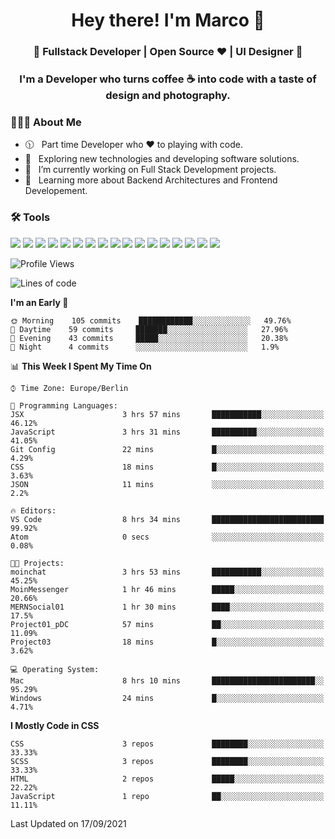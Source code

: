 <h1 align="center">Hey there! I'm Marco 👋 </h1>
<h3 align="center">🚀 Fullstack Developer | Open Source ♥ | UI Designer 🚀</h3>

<h3 align="center">I'm a Developer who turns coffee ☕ into code with a taste of design and photography.</h3>

<div align="block"> 
  <h3> 👨🏻‍💻 About Me </h3>
  
  - 🕦 &nbsp; Part time Developer who ♥️ to playing with code.
  - 🤔 &nbsp; Exploring new technologies and developing software solutions.
  - 💼 &nbsp; I’m currently working on Full Stack Development projects.
  - 🌱 &nbsp; Learning more about Backend Architectures and Frontend Developement.  
</div>

<div align="block"> 
  <h3>🛠 Tools</h3>
 <img src="https://img.shields.io/badge/python%20-%2314354C.svg?&style=for-the-badge&logo=python&logoColor=white">
 <img src="https://img.shields.io/badge/javascript%20-%23323330.svg?&style=for-the-badge&logo=javascript&logoColor=%23F7DF1E">
 <img src="https://img.shields.io/badge/html5%20-%23E34F26.svg?&style=for-the-badge&logo=html5&logoColor=white">
 <img src="https://img.shields.io/badge/css3%20-%231572B6.svg?&style=for-the-badge&logo=css3&logoColor=white">
 <img src="https://img.shields.io/badge/-Sass-cc6699?style=for-the-badge&logo=sass&logoColor=white">
 <img src="https://img.shields.io/badge/react%20-%2320232a.svg?&style=for-the-badge&logo=react&logoColor=%2361DAFB">
 <img src="https://img.shields.io/badge/-Next.Js-000?style=for-the-badge&logo=next.js&logoColor=white">
 <img src="https://img.shields.io/badge/bootstrap%20-%23563D7C.svg?&style=for-the-badge&logo=bootstrap&logoColor=white">
 <img src="https://img.shields.io/badge/-jekyll-ed2939?style=for-the-badge&logo=jekyll&logoColor=white">
 <img src="https://img.shields.io/badge/-Express-white?style=for-the-badge&logo=express&logoColor=black">
 <img src="https://img.shields.io/badge/git%20-%23F05033.svg?&style=for-the-badge&logo=git&logoColor=white"/>
 <img src="http://img.shields.io/badge/-VS%20Code-000000?style=for-the-badge&logo=Visual-studio-code&logoColor=blue">
 <img src="https://img.shields.io/badge/-Docker-384d54?style=for-the-badge&logo=docker&logoColor=white">
 <img src="https://img.shields.io/badge/-Swift-f05138?style=for-the-badge&logo=swift&logoColor=white">
 <img src="https://img.shields.io/badge/-Xcode-blue?style=for-the-badge&logo=xcode&logoColor=white">
 <img src="https://img.shields.io/badge/-Node.js-3c873a?style=for-the-badge&logo=node.js&logoColor=white">
  <img src="https://img.shields.io/badge/-Mongodb-3F3E42?style=for-the-badge&logo=mongodb&logoColor=white">
</div>

<!--START_SECTION:waka-->
![Profile Views](http://img.shields.io/badge/Profile%20Views-49-blue)

![Lines of code](https://img.shields.io/badge/From%20Hello%20World%20I%27ve%20Written-1.3%20million%20lines%20of%20code-blue)

**I'm an Early 🐤** 

```text
🌞 Morning    105 commits    ████████████░░░░░░░░░░░░░   49.76% 
🌆 Daytime    59 commits     ███████░░░░░░░░░░░░░░░░░░   27.96% 
🌃 Evening    43 commits     █████░░░░░░░░░░░░░░░░░░░░   20.38% 
🌙 Night      4 commits      ░░░░░░░░░░░░░░░░░░░░░░░░░   1.9%

```


📊 **This Week I Spent My Time On** 

```text
⌚︎ Time Zone: Europe/Berlin

💬 Programming Languages: 
JSX                      3 hrs 57 mins       ███████████░░░░░░░░░░░░░░   46.12% 
JavaScript               3 hrs 31 mins       ██████████░░░░░░░░░░░░░░░   41.05% 
Git Config               22 mins             █░░░░░░░░░░░░░░░░░░░░░░░░   4.29% 
CSS                      18 mins             █░░░░░░░░░░░░░░░░░░░░░░░░   3.63% 
JSON                     11 mins             ░░░░░░░░░░░░░░░░░░░░░░░░░   2.2%

🔥 Editors: 
VS Code                  8 hrs 34 mins       █████████████████████████   99.92% 
Atom                     0 secs              ░░░░░░░░░░░░░░░░░░░░░░░░░   0.08%

🐱‍💻 Projects: 
moinchat                 3 hrs 53 mins       ███████████░░░░░░░░░░░░░░   45.25% 
MoinMessenger            1 hr 46 mins        █████░░░░░░░░░░░░░░░░░░░░   20.66% 
MERNSocial01             1 hr 30 mins        ████░░░░░░░░░░░░░░░░░░░░░   17.5% 
Project01_pDC            57 mins             ██░░░░░░░░░░░░░░░░░░░░░░░   11.09% 
Project03                18 mins             █░░░░░░░░░░░░░░░░░░░░░░░░   3.62%

💻 Operating System: 
Mac                      8 hrs 10 mins       ███████████████████████░░   95.29% 
Windows                  24 mins             █░░░░░░░░░░░░░░░░░░░░░░░░   4.71%

```

**I Mostly Code in CSS** 

```text
CSS                      3 repos             ████████░░░░░░░░░░░░░░░░░   33.33% 
SCSS                     3 repos             ████████░░░░░░░░░░░░░░░░░   33.33% 
HTML                     2 repos             █████░░░░░░░░░░░░░░░░░░░░   22.22% 
JavaScript               1 repo              ██░░░░░░░░░░░░░░░░░░░░░░░   11.11%

```



 Last Updated on 17/09/2021
<!--END_SECTION:waka-->


